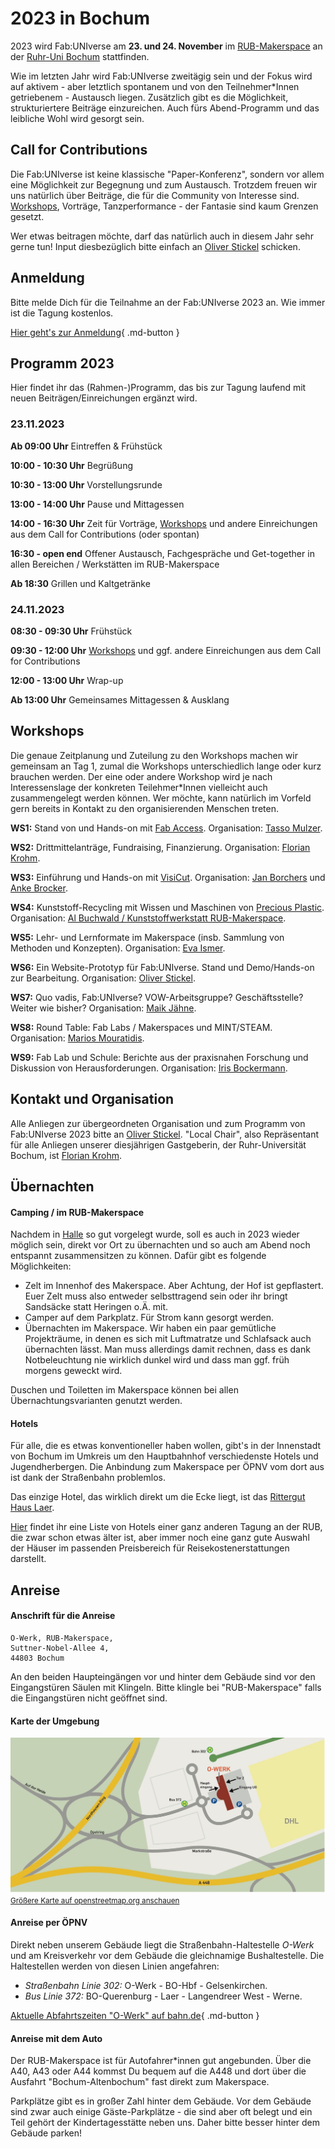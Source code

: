 # 2023 in Bochum

2023 wird Fab:UNIverse am **23. und 24. November** im [RUB-Makerspace](https://makerspace.rub.de) an der [Ruhr-Uni Bochum](www.rub.de) stattfinden.

Wie im letzten Jahr wird Fab:UNIverse zweitägig sein und der Fokus wird auf aktivem - aber letztlich spontanem und von den Teilnehmer\*Innen getriebenem - Austausch liegen. Zusätzlich gibt es die Möglichkeit, strukturiertere Beiträge einzureichen. Auch fürs Abend-Programm und das leibliche Wohl wird gesorgt sein. 

## Call for Contributions

Die Fab:UNIverse ist keine klassische "Paper-Konferenz", sondern vor allem eine Möglichkeit zur Begegnung und zum Austausch. Trotzdem freuen wir uns natürlich über Beiträge, die für die Community von Interesse sind. [Workshops](#workshops), Vorträge, Tanzperformance - der Fantasie sind kaum Grenzen gesetzt. 

Wer etwas beitragen möchte, darf das natürlich auch in diesem Jahr sehr gerne tun! Input diesbezüglich bitte einfach an [Oliver Stickel](https://oliverstickel.de) schicken.

## Anmeldung

Bitte melde Dich für die Teilnahme an der Fab:UNIverse 2023 an. Wie immer ist die Tagung kostenlos. 

[Hier geht's zur Anmeldung](https://pretix.eu/fabuniverse/fabuniverse2023/){ .md-button }

## Programm 2023

Hier findet ihr das (Rahmen-)Programm, das bis zur Tagung laufend mit neuen Beiträgen/Einreichungen ergänzt wird.

### 23.11.2023

**Ab 09:00 Uhr**		Eintreffen & Frühstück

**10:00 - 10:30 Uhr**   Begrüßung

**10:30 - 13:00 Uhr**	Vorstellungsrunde

**13:00 - 14:00 Uhr**	Pause und Mittagessen

**14:00 - 16:30 Uhr**	Zeit für Vorträge, [Workshops](#workshops) und andere Einreichungen aus dem Call for Contributions (oder spontan)

**16:30 - open end**	Offener Austausch, Fachgespräche und Get-together in allen Bereichen / Werkstätten im RUB-Makerspace

**Ab 18:30**            Grillen und Kaltgetränke


### 24.11.2023

**08:30 - 09:30 Uhr**	Frühstück

**09:30 - 12:00 Uhr**	[Workshops](#workshops) und ggf. andere Einreichungen aus dem Call for Contributions

**12:00 - 13:00 Uhr**	Wrap-up

**Ab 13:00 Uhr**	Gemeinsames Mittagessen & Ausklang


## Workshops

Die genaue Zeitplanung und Zuteilung zu den Workshops machen wir gemeinsam an Tag 1, zumal die Workshops unterschiedlich lange oder kurz brauchen werden. Der eine oder andere Workshop wird je nach Interessenslage der konkreten Teilehmer\*Innen vielleicht auch zusammengelegt werden können. Wer möchte, kann natürlich im Vorfeld gern bereits in Kontakt zu den organisierenden Menschen treten.


**WS1:** Stand von und Hands-on mit [Fab Access](https://fab-access.org/). Organisation: [Tasso Mulzer](https://www.bht-berlin.de/people/detail/1487).

**WS2:** Drittmittelanträge, Fundraising, Finanzierung. Organisation: [Florian Krohm](https://makerspace.ruhr-uni-bochum.de/team/#fkb).

**WS3:** Einführung und Hands-on mit [VisiCut](https://visicut.org/). Organisation: [Jan Borchers](https://hci.rwth-aachen.de/borchers) und [Anke Brocker](https://hci.rwth-aachen.de/brocker).

**WS4:** Kunststoff-Recycling mit Wissen und Maschinen von [Precious Plastic](https://preciousplastic.com/). Organisation: [Al Buchwald / Kunststoffwerkstatt RUB-Makerspace](https://makerspace.ruhr-uni-bochum.de/team/#digitallabor-und-kunststoffwerkstatt).

**WS5:** Lehr- und Lernformate im Makerspace (insb. Sammlung von Methoden und Konzepten). Organisation: [Eva Ismer](https://www.th-wildau.de/personen/eva-ismer/).

**WS6:** Ein Website-Prototyp für Fab:UNIverse. Stand und Demo/Hands-on zur Bearbeitung. Organisation: [Oliver Stickel](https://oliverstickel.de).

**WS7:** Quo vadis, Fab:UNIverse? VOW-Arbeitsgruppe? Geschäftsstelle? Weiter wie bisher? Organisation: [Maik Jähne](https://www.slub-dresden.de/ueber-uns/kontakte-und-ansprechpersonen/maik-jaehne).

**WS8:** Round Table: Fab Labs / Makerspaces und  MINT/STEAM. Organisation: [Marios Mouratidis](https://www.cscw.uni-siegen.de/team/marios-mouratidis/).

**WS9:** Fab Lab und Schule: Berichte aus der praxisnahen Forschung und Diskussion von Herausforderungen. Organisation: [Iris Bockermann](https://dimeb.informatik.uni-bremen.de/index.php?id=184).

## Kontakt und Organisation

Alle Anliegen zur übergeordneten Organisation und zum Programm von Fab:UNIverse 2023 bitte an [Oliver Stickel](https://oliverstickel.de). "Local Chair", also Repräsentant für alle Anliegen unserer diesjährigen Gastgeberin, der Ruhr-Universität Bochum, ist [Florian Krohm](https://einrichtungen.ruhr-uni-bochum.de/de/florian-krohm-brauckmann). 

## Übernachten

#### Camping / im RUB-Makerspace

Nachdem in [Halle](2022.md) so gut vorgelegt wurde, soll es auch in 2023 wieder möglich sein, direkt vor Ort zu übernachten und so auch am Abend noch entspannt zusammensitzen zu können. Dafür gibt es folgende Möglichkeiten: 

- Zelt im Innenhof des Makerspace. Aber Achtung, der Hof ist gepflastert. Euer Zelt muss also entweder selbsttragend sein oder ihr bringt Sandsäcke statt Heringen o.Ä. mit.
- Camper auf dem Parkplatz. Für Strom kann gesorgt werden.
- Übernachten im Makerspace. Wir haben ein paar gemütliche Projekträume, in denen es sich mit Luftmatratze und Schlafsack auch übernachten lässt. Man muss allerdings damit rechnen, dass es dank Notbeleuchtung nie wirklich dunkel wird und dass man ggf. früh morgens geweckt wird. 

Duschen und Toiletten im Makerspace können bei allen Übernachtungsvarianten genutzt werden. 

#### Hotels

Für alle, die es etwas konventioneller haben wollen, gibt's in der Innenstadt von Bochum im Umkreis um den Hauptbahnhof verschiedenste Hotels und Jugendherbergen. Die Anbindung zum Makerspace per ÖPNV vom dort aus ist dank der Straßenbahn problemlos. 

Das einzige Hotel, das wirklich direkt um die Ecke liegt, ist das [Rittergut Haus Laer](https://www.rittergut-haus-laer.de/).

[Hier](https://www.ruhr-uni-bochum.de/relwiss/dvrw/unterkunft.html) findet ihr eine Liste von Hotels einer ganz anderen Tagung an der RUB, die zwar schon etwas älter ist, aber immer noch eine ganz gute Auswahl der Häuser im passenden Preisbereich für Reisekostenerstattungen darstellt.

## Anreise

#### Anschrift für die Anreise

    O-Werk, RUB-Makerspace,   
    Suttner-Nobel-Allee 4,  
    44803 Bochum

An den beiden Haupteingängen vor und hinter dem Gebäude sind vor den Eingangstüren Säulen mit Klingeln. Bitte klingle bei "RUB-Makerspace" falls die Eingangstüren nicht geöffnet sind.

#### Karte der Umgebung

![Karte O-Werk und Umgebung](images/anreise-rub-makerspace.jpg)
<small><a href="https://www.openstreetmap.org/#map=19/51.46539/7.25983">Größere Karte auf openstreetmap.org anschauen</a></small>

#### Anreise per ÖPNV  

Direkt neben unserem Gebäude liegt die Straßenbahn-Haltestelle *O-Werk* und am Kreisverkehr vor dem Gebäude die gleichnamige Bushaltestelle. Die Haltestellen werden von diesen Linien angefahren:

- *Straßenbahn Linie 302:* O-Werk - BO-Hbf - Gelsenkirchen.
- *Bus Linie 372:* BO-Querenburg - Laer - Langendreer West - Werne.

[Aktuelle Abfahrtszeiten "O-Werk" auf bahn.de](https://reiseauskunft.bahn.de/bin/bhftafel.exe/dn?ld=4329&country=DEU&protocol=https:&rt=1&input=O-Werk,%20Bochum%23375967&boardType=dep&time=actual&productsFilter=1111111111&start=yes&){ .md-button }

#### Anreise mit dem Auto

Der RUB-Makerspace ist für Autofahrer\*innen gut angebunden. Über die A40, A43 oder A44 kommst Du bequem auf die A448 und dort über die Ausfahrt "Bochum-Altenbochum" fast direkt zum Makerspace. 

Parkplätze gibt es in großer Zahl hinter dem Gebäude. Vor dem Gebäude sind zwar auch einige Gäste-Parkplätze - die sind aber oft belegt und ein Teil gehört der Kindertagesstätte neben uns. Daher bitte besser hinter dem Gebäude parken!
